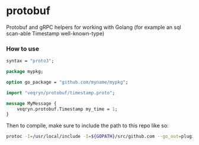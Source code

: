 # protobuf
Protobuf and gRPC helpers for working with Golang (for example an sql scan-able Timestamp well-known-type)

### How to use

```proto
syntax = "proto3";

package mypkg;

option go_package = "github.com/myname/mypkg";

import "veqryn/protobuf/timestamp.proto";

message MyMessage {
	veqryn.protobuf.Timestamp my_time = 1;
}
```

Then to compile, make sure to include the path to this repo like so:
```bash
protoc -I=/usr/local/include -I=${GOPATH}/src/github.com --go_out=plugins=grpc:${GOPATH}/src ${GOPATH}/src/github.com/myname/mypkg/mymessage.proto
```
